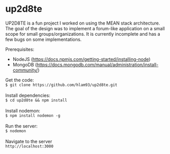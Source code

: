 # up2d8te

UP2D8TE is a fun project I worked on using the MEAN stack architecture.  The goal of the design was to implement a forum-like application on a small scope for small groups/organizations.  It is currently incomplete and has a few bugs on some implementations.

Prerequisites:
 - NodeJS (https://docs.npmjs.com/getting-started/installing-node)
 - MongoDB (https://docs.mongodb.com/manual/administration/install-community/)

Get the code:</br>
`$ git clone https://github.com/hlam93/up2d8te.git`</br></br>
Install dependencies: </br>
`$ cd up2d8te && npm install` </br></br>
Install nodemon: </br>`$ npm install nodemon -g`</br></br>
Run the server:</br>
`$ nodemon`</br></br>
Navigate to the server </br>`http://localhost:3000`

